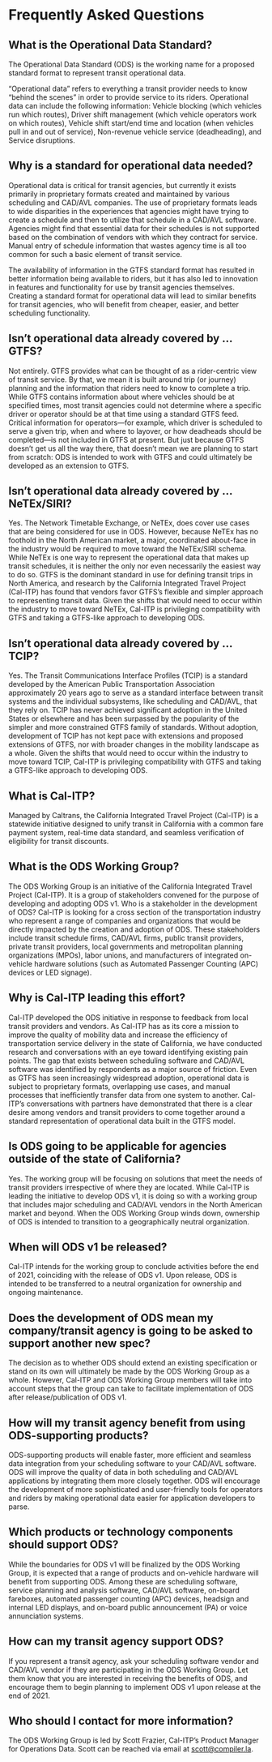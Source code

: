 # Frequently Asked Questions

## What is the Operational Data Standard?

The Operational Data Standard (ODS) is the working name for a proposed standard format to represent transit operational data.

“Operational data” refers to everything a transit provider needs to know “behind the scenes” in order to provide service to its riders. Operational data can include the following information:
Vehicle blocking (which vehicles run which routes),
Driver shift management (which vehicle operators work on which routes),
Vehicle shift start/end time and location (when vehicles pull in and out of service),
Non-revenue vehicle service (deadheading), and
Service disruptions.

## Why is a standard for operational data needed?

Operational data is critical for transit agencies, but currently it exists primarily in proprietary formats created and maintained by various scheduling and CAD/AVL companies. The use of proprietary formats leads to wide disparities in the experiences that agencies might have trying to create a schedule and then to utilize that schedule in a CAD/AVL software. Agencies might find that essential data for their schedules is not supported based on the combination of vendors with which they contract for service. Manual entry of schedule information that wastes agency time is all too common for such a basic element of transit service.

The availability of information in the GTFS standard format has resulted in better information being available to riders, but it has also led to innovation in features and functionality for use by transit agencies themselves. Creating a standard format for operational data will lead to similar benefits for transit agencies, who will benefit from cheaper, easier, and better scheduling functionality.

## Isn’t operational data already covered by … GTFS?

Not entirely. GTFS provides what can be thought of as a rider-centric view of transit service. By that, we mean it is built around trip (or journey) planning and the information that riders need to know to complete a trip. While GTFS contains information about where vehicles should be at specified times, most transit agencies could not determine where a specific driver or operator should be at that time using a standard GTFS feed. Critical information for operators—for example, which driver is scheduled to serve a given trip, when and where to layover, or how deadheads should be completed—is not included in GTFS at present. But just because GTFS doesn’t get us all the way there, that doesn’t mean we are planning to start from scratch: ODS is intended to work with GTFS and could ultimately be developed as an extension to GTFS.

## Isn’t operational data already covered by … NeTEx/SIRI?

Yes. The Network Timetable Exchange, or NeTEx, does cover use cases that are being considered for use in ODS. However, because NeTEx has no foothold in the North American market, a major, coordinated about-face in the industry would be required to move toward the NeTEx/SIRI schema. While NeTEx is one way to represent the operational data that makes up transit schedules, it is neither the only nor even necessarily the easiest way to do so. GTFS is the dominant standard in use for defining transit trips in North America, and research by the California Integrated Travel Project (Cal-ITP) has found that vendors favor GTFS’s flexible and simpler approach to representing transit data. Given the shifts that would need to occur within the industry to move toward NeTEx, Cal-ITP is privileging compatibility with GTFS and taking a GTFS-like approach to developing ODS.

## Isn’t operational data already covered by … TCIP?

Yes. The Transit Communications Interface Profiles (TCIP) is a standard developed by the American Public Transportation Association approximately 20 years ago to serve as a standard interface between transit systems and the individual subsystems, like scheduling and CAD/AVL, that they rely on. TCIP has never achieved significant adoption in the United States or elsewhere and has been surpassed by the popularity of the simpler and more constrained GTFS family of standards. Without adoption, development of TCIP has not kept pace with extensions and proposed extensions of GTFS, nor with broader changes in the mobility landscape as a whole. Given the shifts that would need to occur within the industry to move toward TCIP, Cal-ITP is privileging compatibility with GTFS and taking a GTFS-like approach to developing ODS.

## What is Cal-ITP?

Managed by Caltrans, the California Integrated Travel Project (Cal-ITP) is a statewide initiative designed to unify transit in California with a common fare payment system, real-time data standard, and seamless verification of eligibility for transit discounts.

## What is the ODS Working Group?

The ODS Working Group is an initiative of the California Integrated Travel Project (Cal-ITP). It is a group of stakeholders convened for the purpose of developing and adopting ODS v1.
Who is a stakeholder in the development of ODS?
Cal-ITP is looking for a cross section of the transportation industry who represent a range of companies and organizations that would be directly impacted by the creation and adoption of ODS. These stakeholders include transit schedule firms, CAD/AVL firms, public transit providers, private transit providers, local governments and metropolitan planning organizations (MPOs), labor unions, and manufacturers of integrated on-vehicle hardware solutions (such as Automated Passenger Counting (APC) devices or LED signage).

## Why is Cal-ITP leading this effort?

Cal-ITP developed the ODS initiative in response to feedback from local transit providers and vendors. As Cal-ITP has as its core a mission to improve the quality of mobility data and increase the efficiency of transportation service delivery in the state of California, we have conducted research and conversations with an eye toward identifying existing pain points. The gap that exists between scheduling software and CAD/AVL software was identified by respondents as a major source of friction. Even as GTFS has seen increasingly widespread adoption, operational data is subject to proprietary formats, overlapping use cases, and manual processes that inefficiently transfer data from one system to another. Cal-ITP’s conversations with partners have demonstrated that there is a clear desire among vendors and transit providers to come together around a standard representation of operational data built in the GTFS model.

## Is ODS going to be applicable for agencies outside of the state of California?

Yes. The working group will be focusing on solutions that meet the needs of transit providers irrespective of where they are located. While Cal-ITP is leading the initiative to develop ODS v1, it is doing so with a working group that includes major scheduling and CAD/AVL vendors in the North American market and beyond. When the ODS Working Group winds down, ownership of ODS is intended to transition to a geographically neutral organization.

## When will ODS v1 be released?

Cal-ITP intends for the working group to conclude activities before the end of 2021, coinciding with the release of ODS v1. Upon release, ODS is intended to be transferred to a neutral organization for ownership and ongoing maintenance.

## Does the development of ODS mean my company/transit agency is going to be asked to support another new spec?

The decision as to whether ODS should extend an existing specification or stand on its own will ultimately be made by the ODS Working Group as a whole. However, Cal-ITP and ODS Working Group members will take into account steps that the group can take to facilitate implementation of ODS after release/publication of ODS v1.

## How will my transit agency benefit from using ODS-supporting products?

ODS-supporting products will enable faster, more efficient and seamless data integration from your scheduling software to your CAD/AVL software. ODS will improve the quality of data in both scheduling and CAD/AVL applications by integrating them more closely together. ODS will encourage the development of more sophisticated and user-friendly tools for operators and riders by making operational data easier for application developers to parse.

## Which products or technology components should support ODS?

While the boundaries for ODS v1 will be finalized by the ODS Working Group, it is expected that a range of products and on-vehicle hardware will benefit from supporting ODS. Among these are scheduling software, service planning and analysis software, CAD/AVL software, on-board fareboxes, automated passenger counting (APC) devices, headsign and internal LED displays, and on-board public announcement (PA) or voice annunciation systems.

## How can my transit agency support ODS?

If you represent a transit agency, ask your scheduling software vendor and CAD/AVL vendor if they are participating in the ODS Working Group. Let them know that you are interested in receiving the benefits of ODS, and encourage them to begin planning to implement ODS v1 upon release at the end of 2021.

## Who should I contact for more information?

The ODS Working Group is led by Scott Frazier, Cal-ITP’s Product Manager for Operations Data. Scott can be reached via email at scott@compiler.la.
